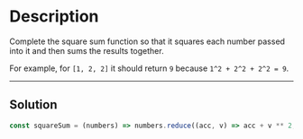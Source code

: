 # Description

Complete the square sum function so that it squares each number passed into it and then sums the results together.

For example, for `[1, 2, 2]` it should return `9` because `1^2 + 2^2 + 2^2 = 9`.

---

## Solution

```js
const squareSum = (numbers) => numbers.reduce((acc, v) => acc + v ** 2, 0);
```
